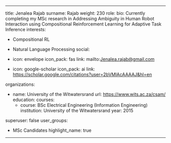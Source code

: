 
---
title: Jenalea Rajab
surname: Rajab
weight: 230
role:
bio: Currently completing my MSc research in Addressing Ambiguity in Human Robot Interaction using Compositional Reinforcement Learning for Adaptive Task Inference 
interests:
  - Compositional RL
  - Natural Language Processing
social:
  - icon: envelope
    icon_pack: fas
    link: mailto:Jenalea.rajab@gmail.com

  - icon: google-scholar
    icon_pack: ai
    link: https://scholar.google.com/citations?user=2bVMlAcAAAAJ&hl=en




organizations:
  - name: University of the Witwatersrand
    url: https://www.wits.ac.za/csam/
education:
  courses:
    - course: BSc Electrical Engineering (Information Engineering)
      institution: University of the Witwatersrand 
      year: 2015


superuser: false
user_groups:
  - MSc Candidates
highlight_name: true


---



